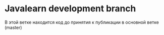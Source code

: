 # Javalearn development branch
В этой ветке находится код до принятия к публикации в основной ветке (master)
